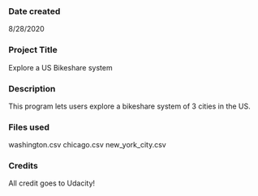 ### Date created
8/28/2020

### Project Title
Explore a US Bikeshare system

### Description
This program lets users explore a bikeshare system of 3 cities in the US.

### Files used
washington.csv
chicago.csv
new_york_city.csv

### Credits
All credit goes to Udacity!

